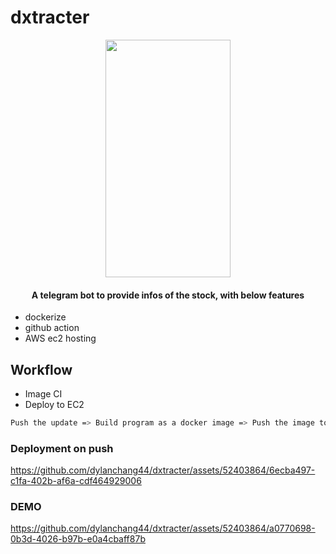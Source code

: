 # dxtracter
<p align="center">
   <img width="200" height="380" src="https://github.com/dylanchang44/dxtracter/assets/52403864/6ab7b12a-5402-4d69-8d85-d8100cc3970c">
</p>
<h4 align="center">A telegram bot to provide infos of the stock, with below features</h4>

- dockerize
- github action
- AWS ec2 hosting

## Workflow

- Image CI
- Deploy to EC2
```sh
Push the update => Build program as a docker image => Push the image to dockerhub => SSH to AWS ec2 instance => Clear the existing local image => Pull and run latest image from Docker Hub => Done! The bot is running with latest update
```

### Deployment on push


https://github.com/dylanchang44/dxtracter/assets/52403864/6ecba497-c1fa-402b-af6a-cdf464929006



### DEMO


https://github.com/dylanchang44/dxtracter/assets/52403864/a0770698-0b3d-4026-b97b-e0a4cbaff87b



